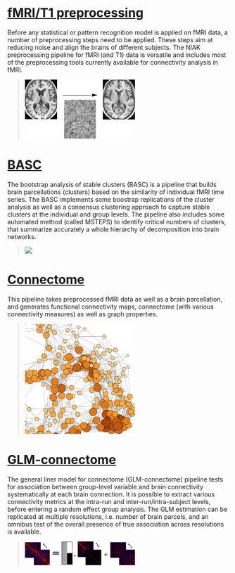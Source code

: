 # [fMRI/T1 preprocessing](pipe_preprocessing.html) 
Before any statistical or pattern recognition model is applied on fMRI data, a number of preprocessing steps need to be applied. These steps aim at reducing noise and align the brains of different subjects. The NIAK preprocessing pipeline for fMRI (and T1) data is versatile and includes most of the preprocessing tools currently available for connectivity analysis in fMRI.
> [<img src="https://raw.githubusercontent.com/SIMEXP/niak_manual/master/website/fig_stereonl.png" width="250px" />](pipe_preprocessing.html)

# [BASC](pipe_basc.html)
The bootstrap analysis of stable clusters (BASC) is a pipeline that builds brain parcellations (clusters) based on the similarity of individual fMRI time series. The BASC implements some boostrap replications of the cluster analysis as well as a consensus clustering approach to capture stable clusters at the individual and group levels. The pipeline also includes some automated method (called MSTEPS) to identify critical numbers of clusters, that summarize accurately a whole hierarchy of decomposition into brain networks.  
> [<img src="https://raw.githubusercontent.com/SIMEXP/niak/gh-pages/fig_basc.png" width="250px" />](pipe_basc.html) 

# [Connectome](pipe_connectome.html)
This pipeline takes preprocessed fMRI data as well as a brain parcellation, and generates functional connectivity maps, connectome (with various connectivity measures) as well as graph properties. 
> [<img src="https://raw.githubusercontent.com/SIMEXP/niak_manual/master/website/logo_connectome.png" width="250px" />](pipe_connectome.html) 

# [GLM-connectome](pipe_glm_connectome.html)
The general liner model for connectome (GLM-connectome) pipeline tests for association between group-level variable and brain connectivity systematically at each brain connection. It is possible to extract various connectivity metrics at the intra-run and inter-run/intra-subject levels, before entering a random effect group analysis. The GLM estimation can be replicated at multiple resolutions, i.e. number of brain parcels, and an omnibus test of the overall presence of true association across resolutions is available. 
> [<img src="https://raw.githubusercontent.com/SIMEXP/niak_manual/master/website/logo_glm_connectome.png" width="250px" />](pipe_glm_connectome.html)
